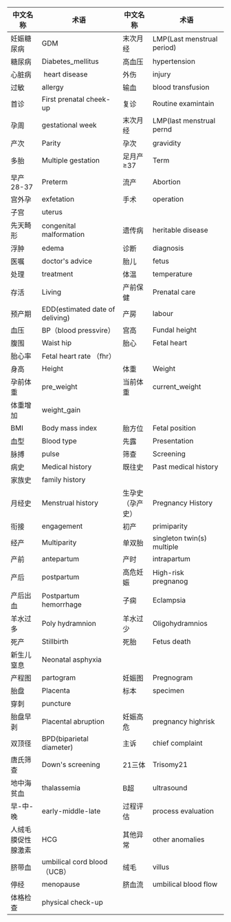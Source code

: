 |中文名称|术语  |中文名称  |术语  |
| --- | --- | --- | --- |
| 妊娠糖尿病 |GDM  | 末次月经 |LMP(Last menstrual period) |
| 糖尿病 |Diabetes_mellitus |  高血压|  hypertension|
|心脏病| heart disease|外伤|injury|
|过敏|allergy|输血|blood transfusion
|首诊| First prenatal cheek-up |复诊| Routine examintain |
|孕周| gestational week |末次月经|LMP(last menstrual pernd |
|产次| Parity |孕次| gravidity |
|多胎| Multiple gestation |足月产≥37| Term |
|早产28-37| Preterm |流产| Abortion 
|宫外孕|exfetation|手术|operation
|子宫|uterus||
|先天畸形|congenital malformation|遗传病|heritable disease
|浮肿|edema|诊断|diagnosis
|医嘱|doctor's advice|胎儿|fetus
|处理|treatment|体温|temperature
|存活| Living |产前保健| Prenatal care |
|预产期| EDD(estimated date of deliving) |产房| labour |
|血压| BP（blood pressvire）|宫高| Fundal height |
|腹围| Waist hip |胎心| Fetal heart |
|胎心率| Fetal heart rate （fhr）
|身高| Height |体重| Weight |
|孕前体重|pre_weight|当前体重|current_weight
|体重增加|weight_gain|
| BMI | Body mass index |胎方位| Fetal position |
|血型| Blood type |先露| Presentation |
|脉搏| pulse |筛查| Screening |
|病史| Medical history |既往史| Past medical history
|家族史| family history |
|月经史| Menstrual history |生孕史（孕产史）| Pregnancy History |
|衔接| engagement |初产| primiparity |
|经产| Multiparity |单双胎| singleton twin(s) multiple |
|产前| antepartum |产时| intrapartum  |
|产后| postpartum |高危妊娠| High-risk pregnanog |
|产后出血| Postpartum hemorrhage |子痫| Eclampsia |
|羊水过多| Poly hydramnion |羊水过少| Oligohydramnios |
|死产| Stillbirth |死胎| Fetus death |
|新生儿窒息| Neonatal asphyxia | 
|产程图| partogram |妊娠图| Pregnogram |
|胎盘|Placenta|标本|specimen
|穿刺|puncture||
|胎盘早剥| Placental abruption |妊娠高危| pregnancy highrisk|
|双顶径| BPD(biparietal diameter)| 主诉|chief complaint
|唐氏筛查|Down's screening|21三体|Trisomy21
|地中海贫血|thalassemia|B超|ultrasound
|早-中-晚|early-middle-late|过程评估|process evaluation
|人绒毛膜促性腺激素|HCG|其他异常|other anomalies
|脐带血|umbilical cord blood（UCB）|绒毛|villus
|停经|menopause|脐血流|umbilical blood flow
|体格检查|physical check-up|
